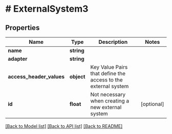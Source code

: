 # # ExternalSystem3

## Properties

Name | Type | Description | Notes
------------ | ------------- | ------------- | -------------
**name** | **string** |  |
**adapter** | **string** |  |
**access_header_values** | **object** | Key Value Pairs that define the access to the external system |
**id** | **float** | Not necessary when creating a new external system | [optional]

[[Back to Model list]](../../README.md#models) [[Back to API list]](../../README.md#endpoints) [[Back to README]](../../README.md)
